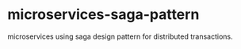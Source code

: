 # microservices-saga-pattern
 microservices using saga design pattern for distributed transactions.
